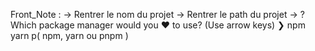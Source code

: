 Front_Note :
-> Rentrer le nom du projet
-> Rentrer le path du projet
-> ? Which package manager would you ❤️  to use? (Use arrow keys)
❯ npm 
  yarn 
  p( npm, yarn ou pnpm  )